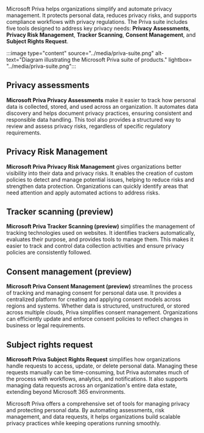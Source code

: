 Microsoft Priva helps organizations simplify and automate privacy management. It protects personal data, reduces privacy risks, and supports compliance workflows with privacy regulations. The Priva suite includes five tools designed to address key privacy needs: **Privacy Assessments**, **Privacy Risk Management**, **Tracker Scanning**, **Consent Management**, and **Subject Rights Request**.

:::image type="content" source="../media/priva-suite.png" alt-text="Diagram illustrating the Microsoft Priva suite of products." lightbox= "../media/priva-suite.png":::

## Privacy assessments

**Microsoft Priva Privacy Assessments** make it easier to track how personal data is collected, stored, and used across an organization. It automates data discovery and helps document privacy practices, ensuring consistent and responsible data handling. This tool also provides a structured way to review and assess privacy risks, regardless of specific regulatory requirements.

## Privacy Risk Management

**Microsoft Priva Privacy Risk Management** gives organizations better visibility into their data and privacy risks. It enables the creation of custom policies to detect and manage potential issues, helping to reduce risks and strengthen data protection. Organizations can quickly identify areas that need attention and apply automated actions to address risks.

## Tracker scanning (preview)

**Microsoft Priva Tracker Scanning (preview)** simplifies the management of tracking technologies used on websites. It identifies trackers automatically, evaluates their purpose, and provides tools to manage them. This makes it easier to track and control data collection activities and ensure privacy policies are consistently followed.

## Consent management (preview)

**Microsoft Priva Consent Management (preview)** streamlines the process of tracking and managing consent for personal data use. It provides a centralized platform for creating and applying consent models across regions and systems. Whether data is structured, unstructured, or stored across multiple clouds, Priva simplifies consent management. Organizations can efficiently update and enforce consent policies to reflect changes in business or legal requirements.

## Subject rights request

**Microsoft Priva Subject Rights Request** simplifies how organizations handle requests to access, update, or delete personal data. Managing these requests manually can be time-consuming, but Priva automates much of the process with workflows, analytics, and notifications. It also supports managing data requests across an organization's entire data estate, extending beyond Microsoft 365 environments.

Microsoft Priva offers a comprehensive set of tools for managing privacy and protecting personal data. By automating assessments, risk management, and data requests, it helps organizations build scalable privacy practices while keeping operations running smoothly.
